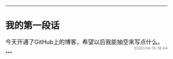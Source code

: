 <style type="text/css">.datetime{text-align:right; font-size:12px; color:grey}</style>
***
# 我的第一段话
<font size='4'>
今天开通了GitHub上的博客，希望以后我能抽空来写点什么。
</font>
<div class="datetime">2020-04-15-18:44</div>
***


